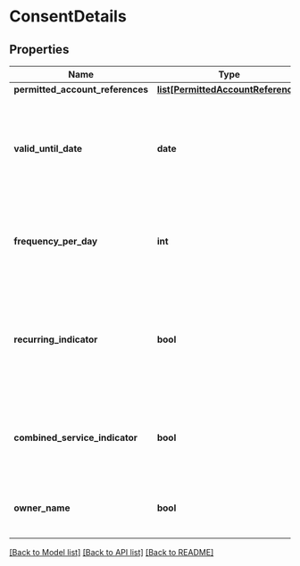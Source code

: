 # ConsentDetails

## Properties
Name | Type | Description | Notes
------------ | ------------- | ------------- | -------------
**permitted_account_references** | [**list[PermittedAccountReference]**](PermittedAccountReference.md) |  | [optional] 
**valid_until_date** | **date** | This parameter is requesting a valid until date for the requested consent. If this date is not given in the request a validity period of 90 days is used towards the ASPSP.  | [optional] 
**frequency_per_day** | **int** | This field indicates the requested maximum frequency for an access per day. Allowed unattended requests per day 1-4.  | [optional] 
**recurring_indicator** | **bool** | Indicates if the consent is for recurring access or for one time access to the account data.  **Note -** Default value is set to false, only for ASPSPs having implemented the CBI protocol.  | [optional] 
**combined_service_indicator** | **bool** | If \&quot;true\&quot; indicates that a payment initiation service will be addressed in the same \&quot;session\&quot;.  | [optional] [default to False]
**owner_name** | **bool** | If true the Open Banking Service will ask the ASPSP for the Owername of the accounts.  | [optional] [default to False]

[[Back to Model list]](../README.md#documentation-for-models) [[Back to API list]](../README.md#documentation-for-api-endpoints) [[Back to README]](../README.md)

